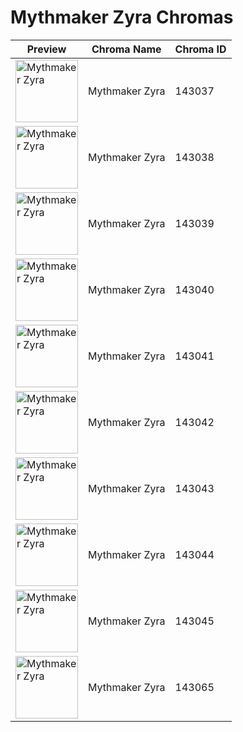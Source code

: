 # Mythmaker Zyra Chromas

| Preview | Chroma Name | Chroma ID |
|---|---|---|
| <img src='https://raw.communitydragon.org/latest/plugins/rcp-be-lol-game-data/global/default/v1/champion-chroma-images/143/143037.png' alt='Mythmaker Zyra' width='100'> | Mythmaker Zyra | 143037 |
| <img src='https://raw.communitydragon.org/latest/plugins/rcp-be-lol-game-data/global/default/v1/champion-chroma-images/143/143038.png' alt='Mythmaker Zyra' width='100'> | Mythmaker Zyra | 143038 |
| <img src='https://raw.communitydragon.org/latest/plugins/rcp-be-lol-game-data/global/default/v1/champion-chroma-images/143/143039.png' alt='Mythmaker Zyra' width='100'> | Mythmaker Zyra | 143039 |
| <img src='https://raw.communitydragon.org/latest/plugins/rcp-be-lol-game-data/global/default/v1/champion-chroma-images/143/143040.png' alt='Mythmaker Zyra' width='100'> | Mythmaker Zyra | 143040 |
| <img src='https://raw.communitydragon.org/latest/plugins/rcp-be-lol-game-data/global/default/v1/champion-chroma-images/143/143041.png' alt='Mythmaker Zyra' width='100'> | Mythmaker Zyra | 143041 |
| <img src='https://raw.communitydragon.org/latest/plugins/rcp-be-lol-game-data/global/default/v1/champion-chroma-images/143/143042.png' alt='Mythmaker Zyra' width='100'> | Mythmaker Zyra | 143042 |
| <img src='https://raw.communitydragon.org/latest/plugins/rcp-be-lol-game-data/global/default/v1/champion-chroma-images/143/143043.png' alt='Mythmaker Zyra' width='100'> | Mythmaker Zyra | 143043 |
| <img src='https://raw.communitydragon.org/latest/plugins/rcp-be-lol-game-data/global/default/v1/champion-chroma-images/143/143044.png' alt='Mythmaker Zyra' width='100'> | Mythmaker Zyra | 143044 |
| <img src='https://raw.communitydragon.org/latest/plugins/rcp-be-lol-game-data/global/default/v1/champion-chroma-images/143/143045.png' alt='Mythmaker Zyra' width='100'> | Mythmaker Zyra | 143045 |
| <img src='https://raw.communitydragon.org/latest/plugins/rcp-be-lol-game-data/global/default/v1/champion-chroma-images/143/143065.png' alt='Mythmaker Zyra' width='100'> | Mythmaker Zyra | 143065 |
